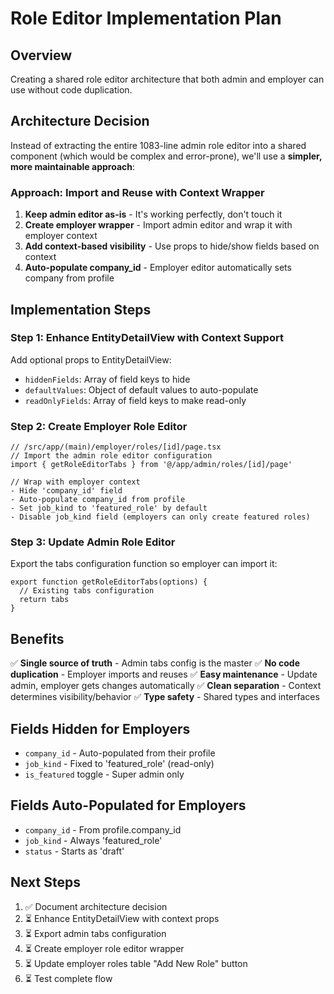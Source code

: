 # Role Editor Implementation Plan

## Overview
Creating a shared role editor architecture that both admin and employer can use without code duplication.

## Architecture Decision

Instead of extracting the entire 1083-line admin role editor into a shared component (which would be complex and error-prone), we'll use a **simpler, more maintainable approach**:

### Approach: Import and Reuse with Context Wrapper

1. **Keep admin editor as-is** - It's working perfectly, don't touch it
2. **Create employer wrapper** - Import admin editor and wrap it with employer context
3. **Add context-based visibility** - Use props to hide/show fields based on context
4. **Auto-populate company_id** - Employer editor automatically sets company from profile

## Implementation Steps

### Step 1: Enhance EntityDetailView with Context Support

Add optional props to EntityDetailView:
- `hiddenFields`: Array of field keys to hide
- `defaultValues`: Object of default values to auto-populate
- `readOnlyFields`: Array of field keys to make read-only

### Step 2: Create Employer Role Editor

```tsx
// /src/app/(main)/employer/roles/[id]/page.tsx
// Import the admin role editor configuration
import { getRoleEditorTabs } from '@/app/admin/roles/[id]/page'

// Wrap with employer context
- Hide 'company_id' field
- Auto-populate company_id from profile
- Set job_kind to 'featured_role' by default
- Disable job_kind field (employers can only create featured roles)
```

### Step 3: Update Admin Role Editor

Export the tabs configuration function so employer can import it:
```tsx
export function getRoleEditorTabs(options) {
  // Existing tabs configuration
  return tabs
}
```

## Benefits

✅ **Single source of truth** - Admin tabs config is the master
✅ **No code duplication** - Employer imports and reuses
✅ **Easy maintenance** - Update admin, employer gets changes automatically
✅ **Clean separation** - Context determines visibility/behavior
✅ **Type safety** - Shared types and interfaces

## Fields Hidden for Employers

- `company_id` - Auto-populated from their profile
- `job_kind` - Fixed to 'featured_role' (read-only)
- `is_featured` toggle - Super admin only

## Fields Auto-Populated for Employers

- `company_id` - From profile.company_id
- `job_kind` - Always 'featured_role'
- `status` - Starts as 'draft'

## Next Steps

1. ✅ Document architecture decision
2. ⏳ Enhance EntityDetailView with context props
3. ⏳ Export admin tabs configuration
4. ⏳ Create employer role editor wrapper
5. ⏳ Update employer roles table "Add New Role" button
6. ⏳ Test complete flow
